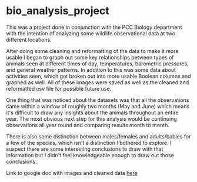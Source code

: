 # bio_analysis_project

This was a project done in conjunction with the PCC Biology department with the intention of analyzing some wildlife observational data at two different locations. 

After doing some cleaning and reformatting of the data to make it more usable I began to graph out some key relationships between types of animals seen at different times of
day, temperatures, barometric pressures, and general weather patterns. In addition to this was some data about activities seen, which got broken out into more usable Boolean
columns and graphed as well. All of these images were saved as well as the cleaned and reformatted csv file for possible future use.

One thing that was noticed about the datasets was that all the observations came within a window of roughly two months (May and June) which means it's difficult to draw any
insights about the animals throughout an entire year. The most obvious next step for this analysis would be continuing observations all year round and comparing results month 
to month.

There is also some distinction between males/females and adults/babies for a few of the species, which isn't a distinction I bothered to explore. I suspect there are some 
interesting conclusions to draw with that information but I didn't feel knowledgeable enough to draw out those conclusions.

Link to google doc with images and cleaned data [here](https://drive.google.com/drive/folders/1HvoJq1bg8RjmsswAeTqn9ADb37p6V00Z?usp=share_link)
